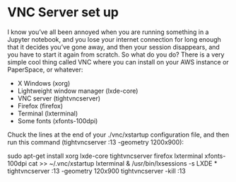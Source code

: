 # VNC Server set up

I know you’ve all been annoyed when you are running something in a Jupyter notebook, and you lose your internet connection for long enough that it decides you’ve gone away, and then your session disappears, and you have to start it again from scratch. So what do you do? There is a very simple cool thing called VNC where you can install on your AWS instance or PaperSpace, or whatever:

* X Windows (xorg)
* Lightweight window manager (lxde-core)
* VNC server (tightvncserver)
* Firefox (firefox)
* Terminal (lxterminal)
* Some fonts (xfonts-100dpi)

Chuck the lines at the end of your ./vnc/xstartup configuration file, and then run this command (tightvncserver :13 -geometry 1200x900):

sudo apt-get install xorg lxde-core tightvncserver firefox lxterminal xfonts-100dpi
cat >> ~/.vnc/xstartup
  lxterminal &
  /usr/bin/lxsessions -s LXDE *
  <ctrl-d>
  tightvncserver :13 -geometry 120x900
  tightvncserver -kill :13
  
